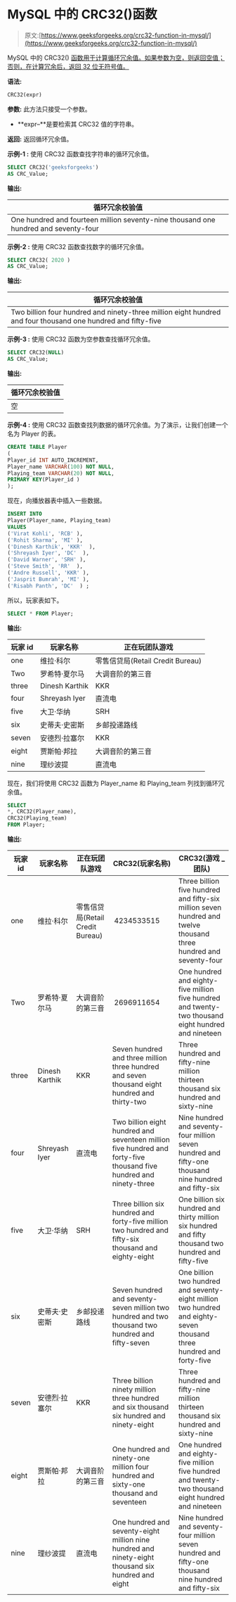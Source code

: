 # MySQL 中的 CRC32()函数

> 原文:[https://www.geeksforgeeks.org/crc32-function-in-mysql/](https://www.geeksforgeeks.org/crc32-function-in-mysql/)

MySQL 中的 CRC32() [函数用于计算循环冗余值。如果参数为空，则返回空值；否则，在计算冗余后，返回 32 位无符号值。](https://www.geeksforgeeks.org/sql-functions-aggregate-scalar-functions/)

**语法:**

```sql
CRC32(expr)

```

**参数:**
此方法只接受一个参数。

*   **expr–**是要检索其 CRC32 值的字符串。

**返回:**
返回循环冗余值。

**示例-1 :**
使用 CRC32 函数查找字符串的循环冗余值。

```sql
SELECT CRC32('geeksforgeeks') 
AS CRC_Value;

```

**输出:**

| 循环冗余校验值 |
| --- |
| One hundred and fourteen million seventy-nine thousand one hundred and seventy-four |

**示例-2 :**
使用 CRC32 函数查找数字的循环冗余值。

```sql
SELECT CRC32( 2020 ) 
AS CRC_Value;

```

**输出:**

| 循环冗余校验值 |
| --- |
| Two billion four hundred and ninety-three million eight hundred and four thousand one hundred and fifty-five |

**示例-3 :**
使用 CRC32 函数为空参数查找循环冗余值。

```sql
SELECT CRC32(NULL) 
AS CRC_Value;

```

**输出:**

| 循环冗余校验值 |
| --- |
| 空 |

**示例-4 :**
使用 CRC32 函数查找列数据的循环冗余值。为了演示，让我们创建一个名为 Player 的表。

```sql
CREATE TABLE Player
(
Player_id INT AUTO_INCREMENT,  
Player_name VARCHAR(100) NOT NULL,
Playing_team VARCHAR(20) NOT NULL,
PRIMARY KEY(Player_id )
);

```

现在，向播放器表中插入一些数据。

```sql
INSERT INTO  
Player(Player_name, Playing_team)
VALUES
('Virat Kohli', 'RCB' ),
('Rohit Sharma', 'MI' ),
('Dinesh Karthik', 'KKR'  ),
('Shreyash Iyer', 'DC'  ),
('David Warner', 'SRH' ),
('Steve Smith', 'RR'  ),
('Andre Russell', 'KKR' ),
('Jasprit Bumrah', 'MI' ),
('Risabh Panth', 'DC'  ) ;

```

所以，玩家表如下。

```sql
SELECT * FROM Player;

```

**输出:**

| 玩家 id | 玩家名称 | 正在玩团队游戏 |
| --- | --- | --- |
| one | 维拉·科尔 | 零售信贷局(Retail Credit Bureau) |
| Two | 罗希特·夏尔马 | 大调音阶的第三音 |
| three | Dinesh Karthik | KKR |
| four | Shreyash Iyer | 直流电 |
| five | 大卫·华纳 | SRH |
| six | 史蒂夫·史密斯 | 乡邮投递路线 |
| seven | 安德烈·拉塞尔 | KKR |
| eight | 贾斯帕·邦拉 | 大调音阶的第三音 |
| nine | 理纱波提 | 直流电 |

现在，我们将使用 CRC32 函数为 Player_name 和 Playing_team 列找到循环冗余值。

```sql
SELECT 
*, CRC32(Player_name),
CRC32(Playing_team)
FROM Player;

```

**输出:**

| 玩家 id | 玩家名称 | 正在玩团队游戏 | CRC32(玩家名称) | CRC32(游戏 _ 团队) |
| --- | --- | --- | --- | --- |
| one | 维拉·科尔 | 零售信贷局(Retail Credit Bureau) |  4234533515 | Three billion five hundred and fifty-six million seven hundred and twelve thousand three hundred and seventy-four |
| Two | 罗希特·夏尔马 | 大调音阶的第三音 |  2696911654 | One hundred and eighty-five million five hundred and twenty-two thousand eight hundred and nineteen |
| three | Dinesh Karthik | KKR | Seven hundred and three million three hundred and seven thousand eight hundred and thirty-two | Three hundred and fifty-nine million thirteen thousand six hundred and sixty-nine |
| four | Shreyash Iyer | 直流电 | Two billion eight hundred and seventeen million five hundred and forty-five thousand five hundred and ninety-three | Nine hundred and seventy-four million seven hundred and fifty-one thousand nine hundred and fifty-six |
| five | 大卫·华纳 | SRH | Three billion six hundred and forty-five million two hundred and fifty-six thousand and eighty-eight | One billion six hundred and thirty million six hundred and fifty thousand two hundred and fifty-five |
| six | 史蒂夫·史密斯 | 乡邮投递路线 | Seven hundred and seventy-seven million two hundred and two thousand two hundred and fifty-seven | One billion two hundred and seventy-eight million two hundred and eighty-seven thousand three hundred and forty-five |
| seven | 安德烈·拉塞尔 | KKR | Three billion ninety million three hundred and six thousand six hundred and ninety-eight | Three hundred and fifty-nine million thirteen thousand six hundred and sixty-nine |
| eight | 贾斯帕·邦拉 | 大调音阶的第三音 | One hundred and ninety-one million four hundred and sixty-one thousand and seventeen | One hundred and eighty-five million five hundred and twenty-two thousand eight hundred and nineteen |
| nine | 理纱波提 | 直流电 | One hundred and seventy-eight million nine hundred and ninety-eight thousand six hundred and eight | Nine hundred and seventy-four million seven hundred and fifty-one thousand nine hundred and fifty-six |